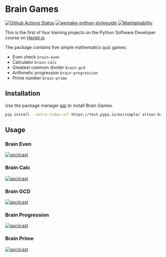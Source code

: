 # Brain Games

[![Github Actions Status](https://github.com/hexlet-boilerplates/python-package/workflows/Python%20CI/badge.svg)](https://github.com/altvec/python-project-lvl1/actions)
[![wemake-python-styleguide](https://img.shields.io/badge/style-wemake-000000.svg)](https://github.com/wemake-services/wemake-python-styleguide)
[![Maintainability](https://api.codeclimate.com/v1/badges/3d69ca3b0d9729538fca/maintainability)](https://codeclimate.com/github/altvec/python-project-lvl1/maintainability)

This is the first of four training projects on the Python Software Developer course on [Hexlet.io](https://ru.hexlet.io/professions/python/projects/49)

The package contains five simple mathematics quiz games:

- Even check `brain-even`
- Calculator `brain-calc`
- Greatest common divider `brain-gcd`
- Arithmetic progression `brain-progression`
- Prime number `brain-prime`

## Installation

Use the package manager [pip](https://pip.pypa.io/en/stable/) to install Brain Games.

```bash
pip install --extra-index-url https://test.pypa.io/en/simple/ altvec-brain-games
```

## Usage

### Brain Even

[![asciicast](https://asciinema.org/a/dDPsZi6CELZB4hVg6ACHOTvfB.svg)](https://asciinema.org/a/dDPsZi6CELZB4hVg6ACHOTvfB)

### Brain Calc

[![asciicast](https://asciinema.org/a/xSRJO4RjLOUyTW9oG36Sfuyyp.svg)](https://asciinema.org/a/xSRJO4RjLOUyTW9oG36Sfuyyp)

### Brain GCD

[![asciicast](https://asciinema.org/a/tiAVnhYNWdJnfnOGHXGs5nNFM.svg)](https://asciinema.org/a/tiAVnhYNWdJnfnOGHXGs5nNFM)

### Brain Progression

[![asciicast](https://asciinema.org/a/6Qs2lCxj9iBGX5xnyb84O9WkC.svg)](https://asciinema.org/a/6Qs2lCxj9iBGX5xnyb84O9WkC)

### Brain Prime

[![asciicast](https://asciinema.org/a/BTX9PLEyJy40XoZlLSCpe3Ih7.svg)](https://asciinema.org/a/BTX9PLEyJy40XoZlLSCpe3Ih7)
